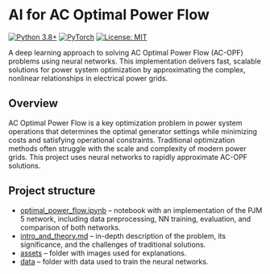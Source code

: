 # AI for AC Optimal Power Flow

[![Python 3.8+](https://img.shields.io/badge/python-3.8+-blue.svg)](https://www.python.org/downloads/)
[![PyTorch](https://img.shields.io/badge/PyTorch-1.9+-red.svg)](https://pytorch.org/)
[![License: MIT](https://img.shields.io/badge/License-MIT-yellow.svg)](https://opensource.org/licenses/MIT)

A deep learning approach to solving AC Optimal Power Flow (AC-OPF) problems using neural networks. This implementation delivers fast, scalable solutions for power system optimization by approximating the complex, nonlinear relationships in electrical power grids.

## Overview

AC Optimal Power Flow is a key optimization problem in power system operations that determines the optimal generator settings while minimizing costs and satisfying operational constraints. Traditional optimization methods often struggle with the scale and complexity of modern power grids. This project uses neural networks to rapidly approximate AC-OPF solutions.

## Project structure

- [optimal_power_flow.ipynb](./optimal_power_flow.ipynb) – notebook with an implementation of the PJM 5 network, including data preprocessing, NN training, evaluation, and comparison of both networks.
- [intro_and_theory.md](./intro_and_theory.md) – in-depth description of the problem, its significance, and the challenges of traditional solutions.
- [assets](./assets/) – folder with images used for explanations.
- [data](./data/) – folder with data used to train the neural networks.
